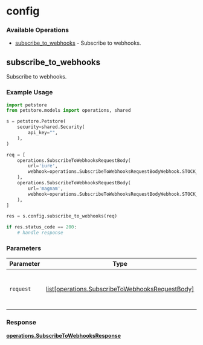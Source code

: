 # config

### Available Operations

* [subscribe_to_webhooks](#subscribe_to_webhooks) - Subscribe to webhooks.

## subscribe_to_webhooks

Subscribe to webhooks.

### Example Usage

```python
import petstore
from petstore.models import operations, shared

s = petstore.Petstore(
    security=shared.Security(
        api_key="",
    ),
)

req = [
    operations.SubscribeToWebhooksRequestBody(
        url='iure',
        webhook=operations.SubscribeToWebhooksRequestBodyWebhook.STOCK_UPDATE,
    ),
    operations.SubscribeToWebhooksRequestBody(
        url='magnam',
        webhook=operations.SubscribeToWebhooksRequestBodyWebhook.STOCK_UPDATE,
    ),
]

res = s.config.subscribe_to_webhooks(req)

if res.status_code == 200:
    # handle response
```

### Parameters

| Parameter                                                            | Type                                                                 | Required                                                             | Description                                                          |
| -------------------------------------------------------------------- | -------------------------------------------------------------------- | -------------------------------------------------------------------- | -------------------------------------------------------------------- |
| `request`                                                            | [list[operations.SubscribeToWebhooksRequestBody]](../../models//.md) | :heavy_check_mark:                                                   | The request object to use for the request.                           |


### Response

**[operations.SubscribeToWebhooksResponse](../../models/operations/subscribetowebhooksresponse.md)**

